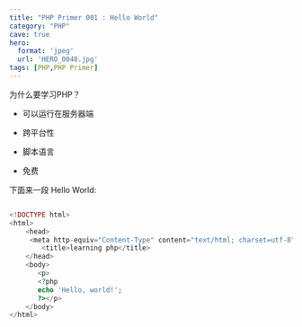 ```yaml
---
title: "PHP Primer 001 : Hello World"
category: "PHP"
cave: true
hero:
  format: 'jpeg'
  url: 'HERO_0048.jpg'
tags: [PHP,PHP Primer]
---
```

为什么要学习PHP？

* 可以运行在服务器端

* 跨平台性

* 脚本语言

* 免费

下面来一段 Hello World:

```php

<!DOCTYPE html>
<html>
    <head>
     <meta http-equiv="Content-Type" content="text/html; charset=utf-8">
        <title>learning php</title>
    </head>
	<body>
       <p>
       <?php 
       echo 'Hello, world!';
       ?></p>
	</body>
</html>

```







